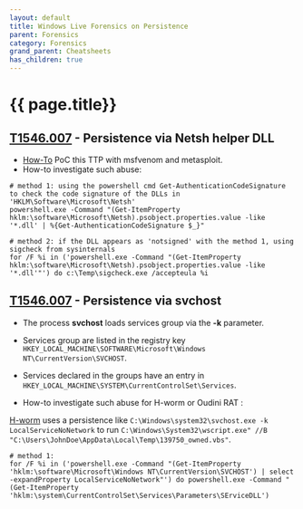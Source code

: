 ```yaml
---
layout: default
title: Windows Live Forensics on Persistence
parent: Forensics
category: Forensics
grand_parent: Cheatsheets
has_children: true
---
```


# {{ page.title}}

## [T1546.007](https://attack.mitre.org/techniques/T1546/007/) - Persistence via Netsh helper DLL

 - [How-To](https://pentestlab.blog/2019/10/29/persistence-netsh-helper-dll/) PoC this TTP with msfvenom and metasploit.
 - How-to investigate such abuse:
 
 ```
# method 1: using the powershell cmd Get-AuthenticationCodeSignature to check the code signature of the DLLs in 'HKLM\Software\Microsoft\Netsh'
powershell.exe -Command "(Get-ItemProperty hklm:\software\Microsoft\Netsh).psobject.properties.value -like '*.dll' | %{Get-AuthenticationCodeSignature $_}"

# method 2: if the DLL appears as 'notsigned' with the method 1, using sigcheck from sysinternals
for /F %i in ('powershell.exe -Command "(Get-ItemProperty hklm:\software\Microsoft\Netsh).psobject.properties.value -like '*.dll'"') do c:\Temp\sigcheck.exe /accepteula %i
```

## [T1546.007](https://attack.mitre.org/techniques/T1546/007/) - Persistence via svchost

- The process **svchost** loads services group via the **-k** parameter.
- Services group are listed in the registry key `HKEY_LOCAL_MACHINE\SOFTWARE\Microsoft\Windows NT\CurrentVersion\SVCHOST`.
- Services declared in the groups have an entry in `HKEY_LOCAL_MACHINE\SYSTEM\CurrentControlSet\Services`.

 - How-to investigate such abuse for H-worm or Oudini RAT :

[H-worm](https://www.fireeye.com/blog/threat-research/2013/09/now-you-see-me-h-worm-by-houdini.html) uses a persistence like `C:\Windows\system32\svchost.exe -k LocalServiceNoNetwork` to run `C:\Windows\System32\wscript.exe" //B "C:\Users\JohnDoe\AppData\Local\Temp\139750_owned.vbs"`.

```
# method 1: 
for /F %i in ('powershell.exe -Command "(Get-ItemProperty 'hklm:\software\Microsoft\Windows NT\CurrentVersion\SVCHOST') | select -expandProperty LocalServiceNoNetwork"') do powershell.exe -Command "(Get-ItemProperty 'hklm:\system\CurrentControlSet\Services\Parameters\SErviceDLL') 
```






